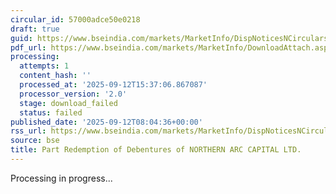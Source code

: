 ```yaml
---
circular_id: 57000adce50e0218
draft: true
guid: https://www.bseindia.com/markets/MarketInfo/DispNoticesNCirculars.aspx?Noticeid={04650338-61BE-4321-A137-FD06EFF1BB0A}&noticeno=20250912-35&dt=09/12/2025&icount=35&totcount=101&flag=0
pdf_url: https://www.bseindia.com/markets/MarketInfo/DownloadAttach.aspx?id=20250912-35&attachedId=
processing:
  attempts: 1
  content_hash: ''
  processed_at: '2025-09-12T15:37:06.867087'
  processor_version: '2.0'
  stage: download_failed
  status: failed
published_date: '2025-09-12T08:04:36+00:00'
rss_url: https://www.bseindia.com/markets/MarketInfo/DispNoticesNCirculars.aspx?Noticeid={04650338-61BE-4321-A137-FD06EFF1BB0A}&noticeno=20250912-35&dt=09/12/2025&icount=35&totcount=101&flag=0
source: bse
title: Part Redemption of Debentures of NORTHERN ARC CAPITAL LTD.
---
```


Processing in progress...